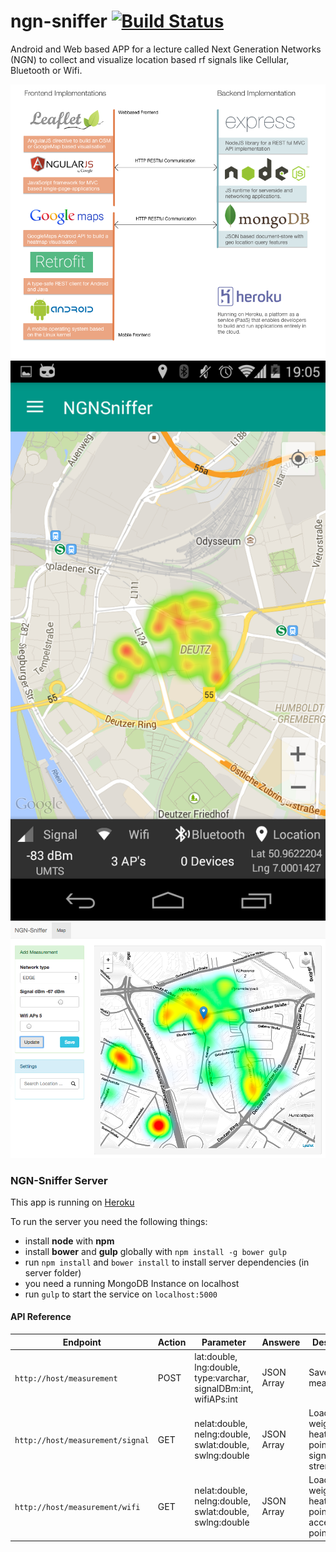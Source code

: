 # ngn-sniffer [![Build Status](https://travis-ci.org/stetro/ngn-sniffer.svg)](https://travis-ci.org/stetro/ngn-sniffer)
Android and Web based APP for a lecture called Next Generation Networks (NGN) to collect and visualize location based rf signals like Cellular, Bluetooth or Wifi.

![Implemented Stack](img/stack.png)
![Implemented Stack](img/mobile.png)
![Implemented Stack](img/web.png)

### NGN-Sniffer Server

This app is running on [Heroku](http://ngn.herokuapp.com/)

To run the server you need the following things:

* install __node__ with __npm__
* install __bower__ and __gulp__ globally with `npm install -g bower gulp`
* run `npm install` and `bower install` to install server dependencies (in server folder) 
* you need a running MongoDB Instance on localhost
* run `gulp` to start the service on `localhost:5000`

 
#### API Reference

| Endpoint | Action | Parameter | Answere | Description | 
|----------|--------|-----------|---------|-------------|
| `http://host/measurement` | POST | lat:double, lng:double, type:varchar, signalDBm:int, wifiAPs:int | JSON Array | Save measurement|
| `http://host/measurement/signal` | GET | nelat:double, nelng:double, swlat:double, swlng:double | JSON Array | Load weighted heatmap points for signal strength |
| `http://host/measurement/wifi` | GET | nelat:double, nelng:double, swlat:double, swlng:double | JSON Array | Load weighted heatmap points for wifi access points |


